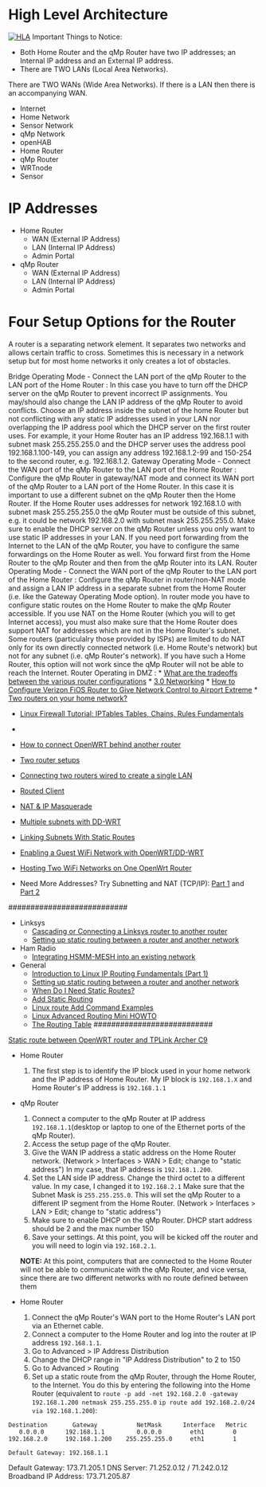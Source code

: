 # High Level Architecture
[![HLA](image-URL "High Level Architecture")](link-URL)
Important Things to Notice:

* Both Home Router and the qMp Router have two IP addresses;
an Internal IP address and an External IP address.
* There are TWO LANs (Local Area Networks).

There are TWO WANs (Wide Area Networks). If there is a LAN then there is an accompanying WAN.

* Internet
* Home Network
* Sensor Network
* qMp Network
* openHAB
* Home Router
* qMp Router
* WRTnode
* Sensor

# IP Addresses
* Home Router
    * WAN (External IP Address)
    * LAN (Internal IP Address)
    * Admin Portal
* qMp Router
    * WAN (External IP Address)
    * LAN (Internal IP Address)
    * Admin Portal

# Four Setup Options for the Router
A router is a separating network element.
It separates two networks and allows certain traffic to cross.
Sometimes this is necessary in a network setup but for most home networks
it only creates a lot of obstacles.

Bridge Operating Mode - Connect the LAN port of the qMp Router to the LAN port of the Home Router
:   In this case you have to turn off the DHCP server on the qMp Router to prevent incorrect IP assignments.
    You may/should also change the LAN IP address of the qMp Router to avoid conflicts.
    Choose an IP address inside the subnet of the home Router but not conflicting with
    any static IP addresses used in your LAN nor overlapping the IP address pool
    which the DHCP server on the first router uses.
    For example, it your Home Router has an IP address 192.168.1.1 with subnet mask 255.255.255.0
    and the DHCP server uses the address pool 192.168.1.100-149,
    you can assign any address 192.168.1.2-99 and 150-254 to the second router, e.g. 192.168.1.2.
Gateway Operating Mode - Connect the WAN port of the qMp Router to the LAN port of the Home Router
:   Configure the qMp Router in gateway/NAT mode and connect its WAN port of the qMp Router
    to a LAN port of the Home Router.
    In this case it is important to use a different subnet on the qMp Router then the Home Router.
    If the Home Router uses addresses for network 192.168.1.0 with subnet mask 255.255.255.0
    the qMp Router must be outside of this subnet, e.g. it could be network 192.168.2.0
    with subnet mask 255.255.255.0.
    Make sure to enable the DHCP server on the qMp Router unless
    you only want to use static IP addresses in your LAN.
    If you need port forwarding from the Internet to the LAN of the qMp Router,
    you have to configure the same forwardings on the Home Router as well.
    You forward first from the Home Router to the qMp Router and then from the qMp Router into its LAN.
Router Operating Mode - Connect the WAN port of the qMp Router to the LAN port of the Home Router
:   Configure the qMp Router in router/non-NAT mode and assign a LAN IP address
    in a separate subnet from the Home Router (i.e. like the Gateway Operating Mode option).
    In router mode you have to configure static routes on the Home Router to make the qMp Router accessible.
    If you use NAT on the Home Router (which you will to get Internet access),
    you must also make sure that the Home Router does support NAT for addresses
    which are not in the Home Router's subnet.
    Some routers (particulalry those provided by ISPs) are limited to do NAT only
    for its own directly connected network (i.e. Home Route's network)
    but not for any subnet (i.e. qMp Router's network).
    If you have such a Home Router, this option will not work since the qMp Router will
    not be able to reach the Internet.
Router Operating in DMZ
:   * [What are the tradeoffs between the various router configurations](http://www.dslreports.com/faq/16077)
    * [3.0 Networking](http://www.dslreports.com/faq/verizonfios/3.0_Networking#12506)
    * [How to Configure Verizon FiOS Router to Give Network Control to Airport Extreme](http://www.podfeet.com/blog/tutorials-5/how-to-configure-verizon-fios-router-to-give-network-control-to-airport-extreme/)
    * [Two routers on your home network?](http://www.suggest-a-fix.com/index.php?/topic/44-two-routers-on-your-home-network/)

* [Linux Firewall Tutorial: IPTables Tables, Chains, Rules Fundamentals](http://www.thegeekstuff.com/2011/01/iptables-fundamentals/)
*
* [How to connect OpenWRT behind another router](https://forum.openwrt.org/viewtopic.php?id=44660)
* [Two router setups](http://routersetup.blogspot.com/2007/08/two-router-setups.html)
* [Connecting two routers wired to create a single LAN](http://routersetup.blogspot.com/2007/08/connecting-two-routers-wired.html)
* [Routed Client](http://wiki.openwrt.org/doc/recipes/routedclient)
* [NAT & IP Masquerade](http://bglug.ca/articles/nat_and_ip_masquerade.pdf)

* [Multiple subnets with DD-WRT](http://www.patrikdufresne.com/en/multiple-subnets-routing-with-dd-wrt/)
* [Linking Subnets With Static Routes](http://www.dd-wrt.com/wiki/index.php/Linking_Subnets_with_Static_Routes)
* [Enabling a Guest WiFi Network with OpenWRT/DD-WRT](http://thejimmahknows.com/home-projects/multiple-access-points-over-802-1q-using-openwrt/)
* [Hosting Two WiFi Networks on One OpenWrt Router](http://www.smallbusinesstech.net/more-complicated-instructions/openwrt/hosting-two-wifi-networks-on-one-openwrt-router)

* Need More Addresses? Try Subnetting and NAT (TCP/IP): [Part 1](http://what-when-how.com/tcpip/need-more-addresses-try-subnetting-and-nat-tcpip-part-1/) and [Part 2](http://what-when-how.com/tcpip/need-more-addresses-try-subnetting-and-nat-tcpip-part-2/)

###########################
* Linksys
    * [Cascading or Connecting a Linksys router to another router](http://kb.linksys.com/Linksys/ukp.aspx?pid=80&vw=1&articleid=3733)
    * [Setting up static routing between a router and another network](http://kb.linksys.com/Linksys/ukp.aspx?pid=80&vw=1&articleid=17589)
* Ham Radio
    * [Integrating HSMM-MESH into an existing network](http://ohiopacket.org/index.php/Integrating_HSMM-MESH_into_an_existing_network)
* General
    * [Introduction to Linux IP Routing Fundamentals (Part 1)](http://www.thegeekstuff.com/2012/04/ip-routing-intro/)
    * [Setting up static routing between a router and another network](http://kb.linksys.com/Linksys/ukp.aspx?pid=80&vw=1&articleid=17589)
    * [When Do I Need Static Routes?](http://www.coyotepoint.com/files/downloads/StaticRoutes.pdf)
    * [Add Static Routing](http://www.cyberciti.biz/faq/centos-linux-add-route-command/)
    * [Linux route Add Command Examples](http://www.cyberciti.biz/faq/linux-route-add/)
    * [Linux Advanced Routing Mini HOWTO](http://www.linuxhorizon.ro/iproute2.html)
    * [The Routing Table](http://docstore.mik.ua/orelly/networking_2ndEd/tcp/ch02_04.htm)
###########################

[Static route between OpenWRT router and TPLink Archer C9](http://superuser.com/questions/860501/static-route-between-openwrt-router-and-tplink-archer-c9)

* Home Router

    1. The first step is to identify the IP block used in your home network and the IP address of Home Router.
My IP block is `192.168.1.X` and Home Router's IP address is `192.168.1.1`

* qMp Router

    1. Connect a computer to the qMp Router at IP address `192.168.1.1`(desktop or laptop to one of the Ethernet ports of the qMp Router).
    1. Access the setup page of the qMp Router.
    1. Give the WAN IP address a static address on the Home Router network.
    (Network > Interfaces > WAN > Edit; change to "static address")
    In my case, that IP address is `192.168.1.200`.
    1. Set the LAN side IP address. Change the third octet to a different value. In my case, I changed it to `192.168.2.1` Make sure that the Subnet Mask is `255.255.255.0`.  This will set the qMp Router to a different IP segment from the Home Router.
    (Network > Interfaces > LAN > Edit; change to "static address")
    1. Make sure to enable DHCP on the qMp Router.
    DHCP start address should be 2 and the max number 150
    1. Save your settings.
    At this point, you will be kicked off the router and you will need to login via `192.168.2.1`.

    **NOTE:** At this point, computers that are connected to the Home Router
    will not be able to communicate with the qMp Router,
    and vice versa, since there are two different networks with no route defined between them

* Home Router

    1. Connect the qMp Router's WAN port to the Home Router's LAN port via an Ethernet cable.
    1. Connect a computer to the Home Router and log into the router at IP address `192.168.1.1`.
    1. Go to Advanced > IP Address Distribution
    1. Change the DHCP range in "IP Address Distribution" to 2 to 150
    1. Go to Advanced > Routing
    1. Set up a static route from the qMp Router, through the Home Router, to the Internet.
    You do this by entering the following into the Home Router
    (equivalent to 
    `route -p add -net 192.168.2.0 -gateway 192.168.1.200 netmask 255.255.255.0`
    `ip route add 192.168.2.0/24 via 192.168.1.200`):

```
Destination       Gateway           NetMask      Interface   Metric
   0.0.0.0      192.168.1.1         0.0.0.0        eth1        0
192.168.2.0     192.168.1.200    255.255.255.0     eth1        1
   
Default Gateway: 192.168.1.1 
```
Default Gateway:	173.71.205.1
DNS Server:         71.252.0.12  /  71.242.0.12
Broadband IP Address:	173.71.205.87


